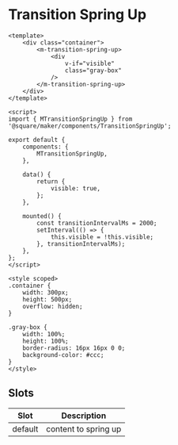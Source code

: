 # Transition Spring Up

```vue
<template>
	<div class="container">
		<m-transition-spring-up>
			<div
				v-if="visible"
				class="gray-box"
			/>
		</m-transition-spring-up>
	</div>
</template>

<script>
import { MTransitionSpringUp } from '@square/maker/components/TransitionSpringUp';

export default {
	components: {
		MTransitionSpringUp,
	},

	data() {
		return {
			visible: true,
		};
	},

	mounted() {
		const transitionIntervalMs = 2000;
		setInterval(() => {
			this.visible = !this.visible;
		}, transitionIntervalMs);
	},
};
</script>

<style scoped>
.container {
    width: 300px;
    height: 500px;
    overflow: hidden;
}

.gray-box {
    width: 100%;
    height: 100%;
    border-radius: 16px 16px 0 0;
    background-color: #ccc;
}
</style>
```

<!-- api-tables:start -->
## Slots

| Slot    | Description          |
| ------- | -------------------- |
| default | content to spring up |
<!-- api-tables:end -->
